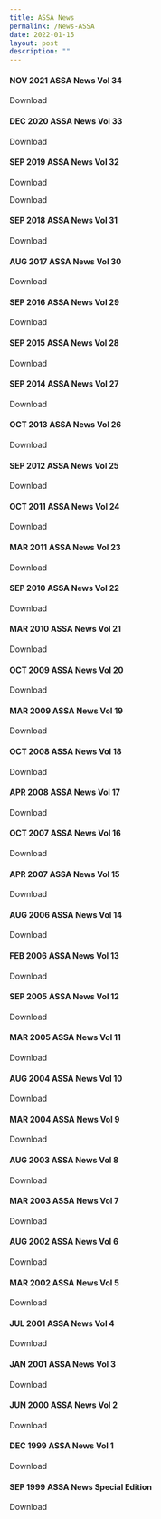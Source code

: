 ```yaml
---
title: ASSA News
permalink: /News-ASSA
date: 2022-01-15
layout: post
description: ""
---
```


#### NOV 2021 ASSA News Vol 34

Download

#### DEC 2020 ASSA News Vol 33

Download

#### SEP 2019 ASSA News Vol 32

Download

Download

#### SEP 2018 ASSA News Vol 31

Download

#### AUG 2017 ASSA News Vol 30

Download

#### SEP 2016 ASSA News Vol 29

Download

#### SEP 2015 ASSA News Vol 28

Download

#### SEP 2014 ASSA News Vol 27

Download

#### OCT 2013 ASSA News Vol 26

Download

#### SEP 2012 ASSA News Vol 25

Download

#### OCT 2011 ASSA News Vol 24

Download

#### MAR 2011 ASSA News Vol 23

Download

#### SEP 2010 ASSA News Vol 22

Download

#### MAR 2010 ASSA News Vol 21

Download

#### OCT 2009 ASSA News Vol 20

Download

#### MAR 2009 ASSA News Vol 19

Download

#### OCT 2008 ASSA News Vol 18

Download

#### APR 2008 ASSA News Vol 17

Download

#### OCT 2007 ASSA News Vol 16

Download

#### APR 2007 ASSA News Vol 15

Download

#### AUG 2006 ASSA News Vol 14

Download

#### FEB 2006 ASSA News Vol 13

Download

#### SEP 2005 ASSA News Vol 12

Download

#### MAR 2005 ASSA News Vol 11

Download

#### AUG 2004 ASSA News Vol 10

Download

#### MAR 2004 ASSA News Vol 9

Download

#### AUG 2003 ASSA News Vol 8

Download

#### MAR 2003 ASSA News Vol 7

Download

#### AUG 2002 ASSA News Vol 6

Download

#### MAR 2002 ASSA News Vol 5

Download

#### JUL 2001 ASSA News Vol 4

Download

#### JAN 2001 ASSA News Vol 3

Download

#### JUN 2000 ASSA News Vol 2

Download

#### DEC 1999 ASSA News Vol 1

Download

#### SEP 1999 ASSA News Special Edition

Download
